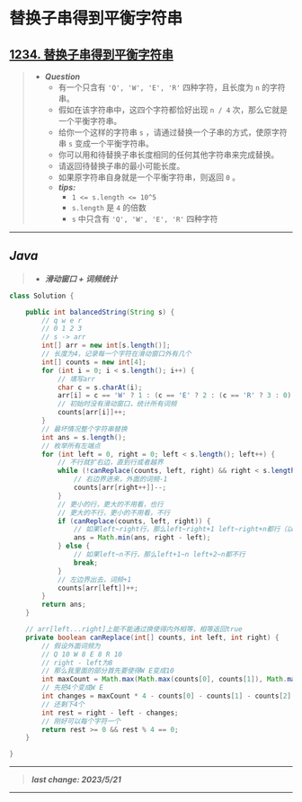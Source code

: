 # 替换子串得到平衡字符串

## [1234. 替换子串得到平衡字符串](https://leetcode.cn/problems/replace-the-substring-for-balanced-string/)

> - ***Question***
>   - 有一个只含有 `'Q', 'W', 'E', 'R'` 四种字符，且长度为 `n` 的字符串。
>   - 假如在该字符串中，这四个字符都恰好出现 `n / 4` 次，那么它就是一个平衡字符串。
>   - 给你一个这样的字符串 `s` ，请通过替换一个子串的方式，使原字符串 `s` 变成一个平衡字符串。
>   - 你可以用和待替换子串长度相同的任何其他字符串来完成替换。
>   - 请返回待替换子串的最小可能长度。
>   - 如果原字符串自身就是一个平衡字符串，则返回 `0` 。
>   - ***tips:***
>     - `1 <= s.length <= 10^5`
>     - `s.length` 是 `4` 的倍数
>     - `s` 中只含有 `'Q', 'W', 'E', 'R'` 四种字符

---

## *Java*

> - ***滑动窗口 + 词频统计***

```java
class Solution {

    public int balancedString(String s) {
        // q w e r
        // 0 1 2 3
        // s -> arr
        int[] arr = new int[s.length()];
        // 长度为4，记录每一个字符在滑动窗口外有几个
        int[] counts = new int[4];
        for (int i = 0; i < s.length(); i++) {
            // 填写arr
            char c = s.charAt(i);
            arr[i] = c == 'W' ? 1 : (c == 'E' ? 2 : (c == 'R' ? 3 : 0));
            // 初始时没有滑动窗口，统计所有词频
            counts[arr[i]]++;
        }
        // 最坏情况整个字符串替换
        int ans = s.length();
        // 枚举所有左端点
        for (int left = 0, right = 0; left < s.length(); left++) {
            // 不行就扩右边，直到行或者越界
            while (!canReplace(counts, left, right) && right < s.length()) {
                // 右边界进来，外面的词频-1
                counts[arr[right++]]--;
            }
            // 更小的行，更大的不用看，也行
            // 更大的不行，更小的不用看，不行
            if (canReplace(counts, left, right)) {
                // 如果left~right行，那么left~right+1 left~right+n都行（以这个为前缀的区间）
                ans = Math.min(ans, right - left);
            } else {
                // 如果left~n不行，那么left+1~n left+2~n都不行
                break;
            }
            // 左边界出去，词频+1
            counts[arr[left]]++;
        }
        return ans;
    }

    // arr[left...right]上能不能通过换使得内外相等，相等返回true
    private boolean canReplace(int[] counts, int left, int right) {
        // 假设外面词频为
        // Q 10 W 8 E 8 R 10
        // right - left为8
        // 那么我里面的部分首先要使得W E变成10
        int maxCount = Math.max(Math.max(counts[0], counts[1]), Math.max(counts[2], counts[3]));
        // 先把4个变成W E
        int changes = maxCount * 4 - counts[0] - counts[1] - counts[2] - counts[3];
        // 还剩下4个
        int rest = right - left - changes;
        // 刚好可以每个字符一个
        return rest >= 0 && rest % 4 == 0;
    }

}
```

---

> ***last change: 2023/5/21***

---
